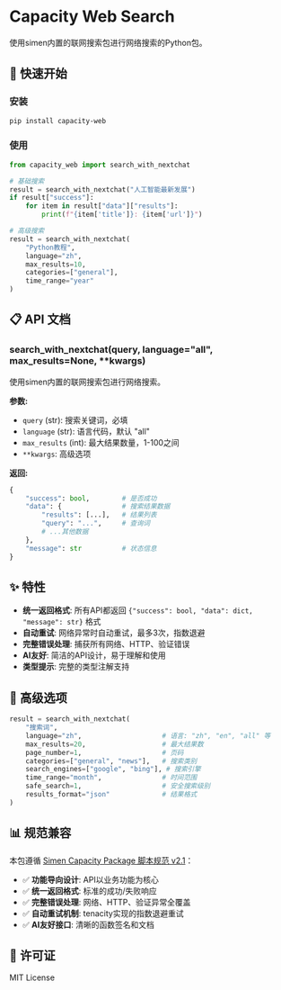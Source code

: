 # Capacity Web Search

使用simen内置的联网搜索包进行网络搜索的Python包。

## 🚀 快速开始

### 安装
```bash
pip install capacity-web
```

### 使用
```python
from capacity_web import search_with_nextchat

# 基础搜索
result = search_with_nextchat("人工智能最新发展")
if result["success"]:
    for item in result["data"]["results"]:
        print(f"{item['title']}: {item['url']}")

# 高级搜索
result = search_with_nextchat(
    "Python教程",
    language="zh",
    max_results=10,
    categories=["general"],
    time_range="year"
)
```

## 📋 API 文档

### search_with_nextchat(query, language="all", max_results=None, **kwargs)

使用simen内置的联网搜索包进行网络搜索。

**参数:**
- `query` (str): 搜索关键词，必填
- `language` (str): 语言代码，默认 "all"
- `max_results` (int): 最大结果数量，1-100之间
- `**kwargs`: 高级选项

**返回:**
```python
{
    "success": bool,        # 是否成功
    "data": {               # 搜索结果数据
        "results": [...],   # 结果列表
        "query": "...",     # 查询词
        # ...其他数据
    },
    "message": str          # 状态信息
}
```

## ✨ 特性

- **统一返回格式**: 所有API都返回 `{"success": bool, "data": dict, "message": str}` 格式
- **自动重试**: 网络异常时自动重试，最多3次，指数退避
- **完整错误处理**: 捕获所有网络、HTTP、验证错误
- **AI友好**: 简洁的API设计，易于理解和使用
- **类型提示**: 完整的类型注解支持

## 🔧 高级选项

```python
result = search_with_nextchat(
    "搜索词",
    language="zh",                    # 语言: "zh", "en", "all" 等
    max_results=20,                   # 最大结果数
    page_number=1,                    # 页码
    categories=["general", "news"],   # 搜索类别
    search_engines=["google", "bing"], # 搜索引擎
    time_range="month",               # 时间范围
    safe_search=1,                    # 安全搜索级别
    results_format="json"             # 结果格式
)
```

## 📊 规范兼容

本包遵循 [Simen Capacity  Package 脚本规范 v2.1](https://github.com/capacity/specification)：

- ✅ **功能导向设计**: API以业务功能为核心
- ✅ **统一返回格式**: 标准的成功/失败响应
- ✅ **完整错误处理**: 网络、HTTP、验证异常全覆盖
- ✅ **自动重试机制**: tenacity实现的指数退避重试
- ✅ **AI友好接口**: 清晰的函数签名和文档

## 📝 许可证

MIT License
